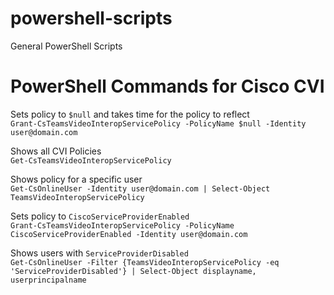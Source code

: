 # powershell-scripts

General PowerShell Scripts

# PowerShell Commands for Cisco CVI

Sets policy to `$null` and takes time for the policy to reflect  
`Grant-CsTeamsVideoInteropServicePolicy -PolicyName $null -Identity user@domain.com`

Shows all CVI Policies  
`Get-CsTeamsVideoInteropServicePolicy`

Shows policy for a specific user  
`Get-CsOnlineUser -Identity user@domain.com | Select-Object TeamsVideoInteropServicePolicy`

Sets policy to `CiscoServiceProviderEnabled`  
`Grant-CsTeamsVideoInteropServicePolicy -PolicyName CiscoServiceProviderEnabled -Identity user@domain.com`

Shows users with `ServiceProviderDisabled`  
`Get-CsOnlineUser -Filter {TeamsVideoInteropServicePolicy -eq 'ServiceProviderDisabled'} | Select-Object displayname, userprincipalname`
